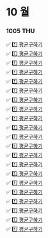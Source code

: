 # 10 월

### 1005 THU
✅ [1️⃣ 평균구하기](12944.java) <br>
✅ [1️⃣ 평균구하기](12944.java) <br>
✅ [1️⃣ 평균구하기](12944.java) <br>
✅ [1️⃣ 평균구하기](12944.java) <br>
✅ [1️⃣ 평균구하기](12944.java) <br>
✅ [1️⃣ 평균구하기](12944.java) <br>
✅ [1️⃣ 평균구하기](12944.java) <br>
✅ [1️⃣ 평균구하기](12944.java) <br>
✅ [1️⃣ 평균구하기](12944.java) <br>
✅ [1️⃣ 평균구하기](12944.java) <br>
✅ [1️⃣ 평균구하기](12944.java) <br>
✅ [1️⃣ 평균구하기](12944.java) <br>
✅ [1️⃣ 평균구하기](12944.java) <br>
✅ [1️⃣ 평균구하기](12944.java) <br>
✅ [1️⃣ 평균구하기](12944.java) <br>
✅ [1️⃣ 평균구하기](12944.java) <br>
✅ [1️⃣ 평균구하기](12944.java) <br>
✅ [1️⃣ 평균구하기](12944.java) <br>
✅ [1️⃣ 평균구하기](12944.java) <br>
✅ [1️⃣ 평균구하기](12944.java) <br>
✅ [1️⃣ 평균구하기](12944.java) <br>
